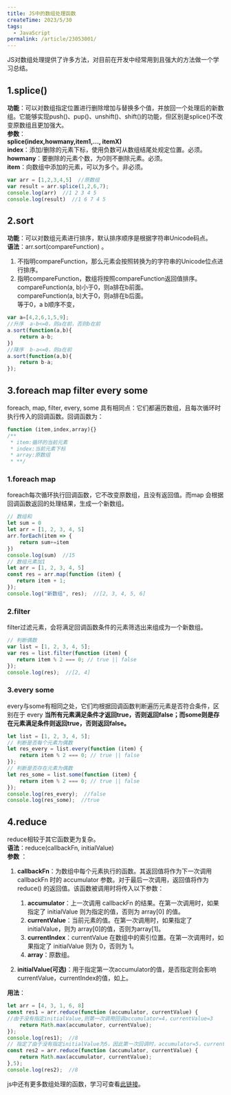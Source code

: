 ```yaml
---
title: JS中的数组处理函数
createTime: 2023/5/30
tags:
  - JavaScript
permalink: /article/23053001/
---
```


JS对数组处理提供了许多方法，对目前在开发中经常用到且强大的方法做一个学习总结。
<!-- more -->
## 1.splice()
**功能**：可以对数组指定位置进行删除增加与替换多个值，并放回一个处理后的新数组。它能够实现<span class="md-self-span">push()</span>、<span class="md-self-span">pup()</span>、<span class="md-self-span">unshift()</span>、<span class="md-self-span">shift()</span>的功能，但区别是<span class="md-self-span">splice()</span>不改变原数组且更加强大。  
**参数**：  
**splice(index,howmany,item1,..., itemX)**  
**index**：添加/删除的元素下标，使用负数可从数组结尾处规定位置。必须。  
**howmany**：要删除的元素个数，为0则不删除元素。必须。  
**item**：向数组中添加的元素，可以为多个。非必须。  
```js
var arr = [1,2,3,4,5]  //原数组
var result = arr.splice(1,2,6,7);
console.log(arr)  //1 2 3 4 5
console.log(result)  //1 6 7 4 5
```
## 2.sort
**功能**：可以对数组元素进行排序，默认排序顺序是根据字符串Unicode码点。  
**语法**：<span class="md-self-span">arr.sort(compareFunction)</span> 。
1. 不指明compareFunction，那么元素会按照转换为的字符串的Unicode位点进行排序。
2. 指明compareFunction，数组将按照compareFunction返回值排序。  
   compareFunction(a, b)小于0，则a排在b前面。  
   compareFunction(a, b)大于0，则a排在b后面。  
   等于0，a b顺序不变，
```js
var a=[4,2,6,1,5,9];
//升序  a-b<=0，则a在前，否则b在前
a.sort(function(a,b){
    return a-b;
})
//降序  b-a<=0，则a在前
a.sort(function(a,b){
    return b-a;
});
```
## 3.foreach map filter every some
<span class="md-self-span">foreach</span>,
<span class="md-self-span">map</span>,
<span class="md-self-span">filter</span>,
<span class="md-self-span">every</span>,
<span class="md-self-span">some</span>
具有相同点：它们都遍历数组，且每次循环时执行传入的回调函数。回调函数为：
```js
function (item,index,array){}
/**
 * item:循环的当前元素
 * index:当前元素下标
 * array:原数组
 * **/
```
### 1.foreach  map
<span class="md-self-span">foreach</span>每次循环执行回调函数，它不改变原数组，且没有返回值。而<span class="md-self-span">map</span>
会根据回调函数返回的处理结果，生成一个新数组。
```js
// 数组和
let sum = 0
let arr = [1, 2, 3, 4, 5]
arr.forEach(item => {
    return sum+=item
})
console.log(sum)  //15
// 数组元素加1
let arr = [1, 2, 3, 4, 5]
const res = arr.map(function (item) {
   return item + 1;
});
console.log("新数组", res);  //[2, 3, 4, 5, 6]
```
### 2.filter
<span class="md-self-span">filter</span>过滤元素，会将满足回调函数条件的元素筛选出来组成为一个新数组。
```js
// 判断偶数
var list = [1, 2, 3, 4, 5];
var res = list.filter(function (item) {
   return item % 2 === 0; // true || false
});
console.log(res);  //[2, 4]
```
### 3.every some
<span class="md-self-span">every</span>与<span class="md-self-span">some</span>有相同之处，它们均根据回调函数判断遍历元素是否符合条件，区别在于
<span class="md-self-span">every</span> **当所有元素满足条件才返回true，否则返回false；而<span class="md-self-span">some</span>则是存在元素满足条件则返回true，否则返回false。**  
```js
let list = [1, 2, 3, 4, 5];
// 判断是否每个元素为偶数
let res_every = list.every(function (item) {
    return item % 2 === 0; // true || false
});
// 判断是否存在元素为偶数
let res_some = list.some(function (item) {
    return item % 2 === 0; // true || false
});
console.log(res_every);  //false
console.log(res_some);  //true
```
## 4.reduce
<span class="md-self-span">reduce</span>相较于其它函数更为复杂。  
**语法**：reduce(callbackFn, initialValue)  
**参数**  ：
   1. **callbackFn**：为数组中每个元素执行的函数。其返回值将作为下一次调用 callbackFn 时的 accumulator 参数。对于最后一次调用，返回值将作为 reduce() 的返回值。该函数被调用时将传入以下参数： 
      1. **accumulator**：上一次调用 callbackFn 的结果。在第一次调用时，如果指定了 initialValue 则为指定的值，否则为 array[0] 的值。  
      2. **currentValue**：当前元素的值。在第一次调用时，如果指定了 initialValue，则为 array[0]的值，否则为array[1]。
      3. **currentIndex**：currentValue 在数组中的索引位置。在第一次调用时，如果指定了 initialValue 则为 0，否则为 1。
      4. **array**：原数组。  

  2. **initialValue(可选)**：用于指定第一次accumulator的值，是否指定则会影响currentValue，currentIndex的值，如上。  

**用法**：
```js
let arr = [4, 3, 1, 6, 8]
const res1 = arr.reduce(function (accumulator, currentValue) {
//由于没有指定initialValue,则第一次调用回调accumulator=4，currentValue=3
    return Math.max(accumulator, currentValue);
});
console.log(res1);  //8
// 指定了由于没有指定initialValue为5，因此第一次回调时，accumulator=5，currentValue=4
const res2 = arr.reduce(function (accumulator, currentValue) {
    return Math.max(accumulator, currentValue);
},5);
console.log(res2);  //8
```
js中还有更多数组处理的函数，学习可查看[此链接](https://developer.mozilla.org/zh-CN/docs/Web/JavaScript/Reference/Global_Objects/Array/at)。

